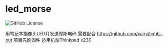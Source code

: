 # led_morse
![GitHub License](https://img.shields.io/github/license/epcdiy/led_morse)

用笔记本摄像头LED灯发送摩斯电码
需要配合 <https://github.com/xairy/lights-out> 项目先刷固件
适用机型Thinkpad x230
